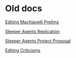 # Old docs

[Editing Machiavelli Prelims](Old%20docs%201a3cbae85bf64adf94fee4aade63548b/Editing%20Machiavelli%20Prelims%20a0708db298d544b388375641494a755f.md)

[Sleeper Agents Replication](Old%20docs%201a3cbae85bf64adf94fee4aade63548b/Sleeper%20Agents%20Replication%205e70a34eff91418d851d1725584a9a0c.md)

[Sleeper Agents Project Proposal](Old%20docs%201a3cbae85bf64adf94fee4aade63548b/Sleeper%20Agents%20Project%20Proposal%209cbba7a76ae642afa60daf7cfaf99957.md)

[Editing Criticisms](Old%20docs%201a3cbae85bf64adf94fee4aade63548b/Editing%20Criticisms%2041b7567bd25d485e8771757d9f817bc0.md)